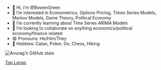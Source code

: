 - 👋 Hi, I’m @BowenGreen
- 👀 I’m interested in Econometrics, Options Pricing, Times Series Models, Markov Models, Game Theory, Political Economy
- 🌱 I’m currently learning about Time Series ARIMA Models
- 💞️ I’m looking to collaborate on anything economics/political economy/finance related
- 😄 Pronouns: He/Him/They
- 👾 Hobbies: Catan, Poker, Go, Chess, Hiking

![Anurag's GitHub stats](https://github-readme-stats.vercel.app/api?username=anuraghazra&show_icons=true&theme=transparent)

[Top Langs](https://github-readme-stats.vercel.app/api/top-langs/?username=anuraghazra&hide_progress=true)
